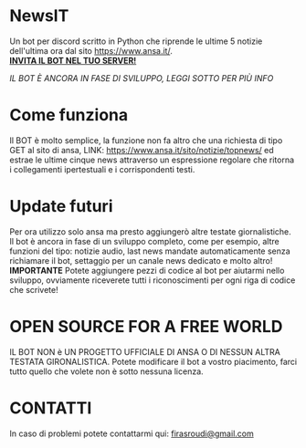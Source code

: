 # NewsIT
Un bot per discord scritto in Python che riprende le ultime 5 notizie dell'ultima ora dal sito https://www.ansa.it/.                    
[**INVITA IL BOT NEL TUO SERVER!**](https://discordapp.com/api/oauth2/authorize?client_id=564791688137015317&permissions=0&scope=bot)

*IL BOT È ANCORA IN FASE DI SVILUPPO, LEGGI SOTTO PER PIÙ INFO*

# Come funziona
Il BOT è molto semplice, la funzione non fa altro che una richiesta di tipo GET al sito di ansa, LINK: https://www.ansa.it/sito/notizie/topnews/ ed estrae le ultime cinque news attraverso un espressione regolare che ritorna i collegamenti ipertestuali e i corrispondenti testi.

# Update futuri
Per ora utilizzo solo ansa ma presto aggiungerò altre testate giornalistiche. Il bot è ancora in fase di un sviluppo completo, come per esempio, altre funzioni del tipo: notizie audio, last news mandate automaticamente senza richiamare il bot, settaggio per un canale news dedicato e molto altro!
**IMPORTANTE**
Potete aggiungere pezzi di codice al bot per aiutarmi nello sviluppo, ovviamente riceverete tutti i riconoscimenti per ogni riga di codice che scrivete!

# OPEN SOURCE FOR A FREE WORLD
IL BOT NON è UN PROGETTO UFFICIALE DI ANSA O DI NESSUN ALTRA TESTATA GIRONALISTICA. Potete modificare il bot a vostro piacimento, farci tutto quello che volete non è sotto nessuna licenza.


# CONTATTI 
In caso di problemi potete contattarmi qui:
firasroudi@gmail.com
